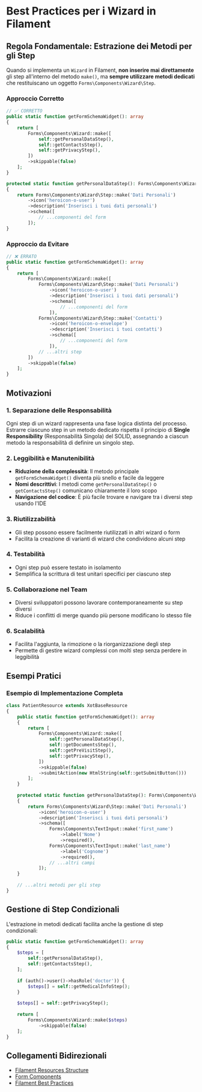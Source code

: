 # Best Practices per i Wizard in Filament

## Regola Fondamentale: Estrazione dei Metodi per gli Step

Quando si implementa un `Wizard` in Filament, **non inserire mai direttamente** gli step all'interno del metodo `make()`, ma **sempre utilizzare metodi dedicati** che restituiscano un oggetto `Forms\Components\Wizard\Step`.

### Approccio Corretto

```php
// ✅ CORRETTO
public static function getFormSchemaWidget(): array
{
    return [
        Forms\Components\Wizard::make([
            self::getPersonalDataStep(),
            self::getContactsStep(),
            self::getPrivacyStep(),
        ])
        ->skippable(false)
    ];
}

protected static function getPersonalDataStep(): Forms\Components\Wizard\Step
{
    return Forms\Components\Wizard\Step::make('Dati Personali')
        ->icon('heroicon-o-user')
        ->description('Inserisci i tuoi dati personali')
        ->schema([
            // ...componenti del form
        ]);
}
```

### Approccio da Evitare

```php
// ❌ ERRATO
public static function getFormSchemaWidget(): array
{
    return [
        Forms\Components\Wizard::make([
            Forms\Components\Wizard\Step::make('Dati Personali')
                ->icon('heroicon-o-user')
                ->description('Inserisci i tuoi dati personali')
                ->schema([
                    // ...componenti del form
                ]),
            Forms\Components\Wizard\Step::make('Contatti')
                ->icon('heroicon-o-envelope')
                ->description('Inserisci i tuoi contatti')
                ->schema([
                    // ...componenti del form
                ]),
            // ...altri step
        ])
        ->skippable(false)
    ];
}
```

## Motivazioni

### 1. Separazione delle Responsabilità

Ogni step di un wizard rappresenta una fase logica distinta del processo. Estrarre ciascuno step in un metodo dedicato rispetta il principio di **Single Responsibility** (Responsabilità Singola) del SOLID, assegnando a ciascun metodo la responsabilità di definire un singolo step.

### 2. Leggibilità e Manutenibilità

- **Riduzione della complessità**: Il metodo principale `getFormSchemaWidget()` diventa più snello e facile da leggere
- **Nomi descrittivi**: I metodi come `getPersonalDataStep()` o `getContactsStep()` comunicano chiaramente il loro scopo
- **Navigazione del codice**: È più facile trovare e navigare tra i diversi step usando l'IDE

### 3. Riutilizzabilità

- Gli step possono essere facilmente riutilizzati in altri wizard o form
- Facilita la creazione di varianti di wizard che condividono alcuni step

### 4. Testabilità

- Ogni step può essere testato in isolamento
- Semplifica la scrittura di test unitari specifici per ciascuno step

### 5. Collaborazione nel Team

- Diversi sviluppatori possono lavorare contemporaneamente su step diversi
- Riduce i conflitti di merge quando più persone modificano lo stesso file

### 6. Scalabilità

- Facilita l'aggiunta, la rimozione o la riorganizzazione degli step
- Permette di gestire wizard complessi con molti step senza perdere in leggibilità

## Esempi Pratici

### Esempio di Implementazione Completa

```php
class PatientResource extends XotBaseResource
{
    public static function getFormSchemaWidget(): array
    {
        return [
            Forms\Components\Wizard::make([
                self::getPersonalDataStep(),
                self::getDocumentsStep(),
                self::getPreVisitStep(),
                self::getPrivacyStep(),
            ])
            ->skippable(false)
            ->submitAction(new HtmlString(self::getSubmitButton()))
        ];
    }
    
    protected static function getPersonalDataStep(): Forms\Components\Wizard\Step
    {
        return Forms\Components\Wizard\Step::make('Dati Personali')
            ->icon('heroicon-o-user')
            ->description('Inserisci i tuoi dati personali')
            ->schema([
                Forms\Components\TextInput::make('first_name')
                    ->label('Nome')
                    ->required(),
                Forms\Components\TextInput::make('last_name')
                    ->label('Cognome')
                    ->required(),
                // ...altri campi
            ]);
    }
    
    // ...altri metodi per gli step
}
```

## Gestione di Step Condizionali

L'estrazione in metodi dedicati facilita anche la gestione di step condizionali:

```php
public static function getFormSchemaWidget(): array
{
    $steps = [
        self::getPersonalDataStep(),
        self::getContactsStep(),
    ];
    
    if (auth()->user()->hasRole('doctor')) {
        $steps[] = self::getMedicalInfoStep();
    }
    
    $steps[] = self::getPrivacyStep();
    
    return [
        Forms\Components\Wizard::make($steps)
            ->skippable(false)
    ];
}
```

## Collegamenti Bidirezionali

- [Filament Resources Structure](../filament-resources-structure.md)
- [Form Components](../form-components.md)
- [Filament Best Practices](../../Xot/docs/filament-best-practices.md)
